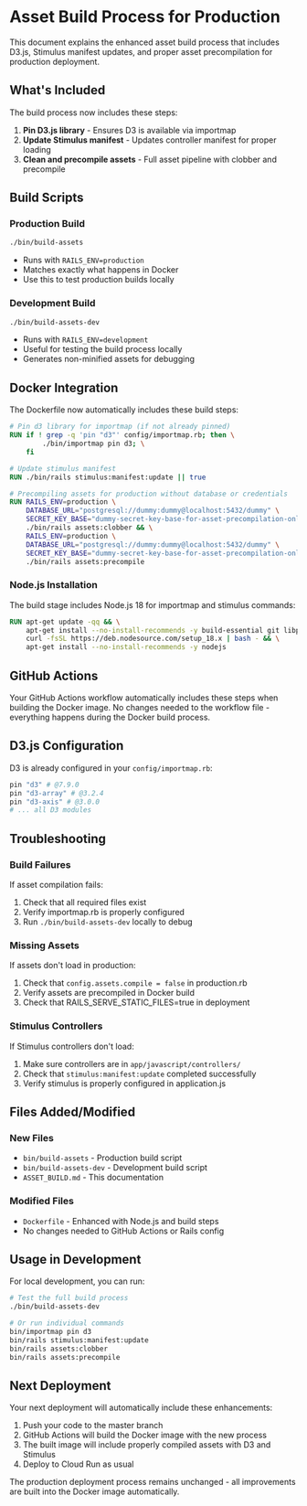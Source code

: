 # Asset Build Process for Production

This document explains the enhanced asset build process that includes D3.js, Stimulus manifest updates, and proper asset precompilation for production deployment.

## What's Included

The build process now includes these steps:
1. **Pin D3.js library** - Ensures D3 is available via importmap
2. **Update Stimulus manifest** - Updates controller manifest for proper loading
3. **Clean and precompile assets** - Full asset pipeline with clobber and precompile

## Build Scripts

### Production Build
```bash
./bin/build-assets
```
- Runs with `RAILS_ENV=production`
- Matches exactly what happens in Docker
- Use this to test production builds locally

### Development Build  
```bash
./bin/build-assets-dev
```
- Runs with `RAILS_ENV=development`
- Useful for testing the build process locally
- Generates non-minified assets for debugging

## Docker Integration

The Dockerfile now automatically includes these build steps:

```dockerfile
# Pin d3 library for importmap (if not already pinned)
RUN if ! grep -q 'pin "d3"' config/importmap.rb; then \
        ./bin/importmap pin d3; \
    fi

# Update stimulus manifest
RUN ./bin/rails stimulus:manifest:update || true

# Precompiling assets for production without database or credentials
RUN RAILS_ENV=production \
    DATABASE_URL="postgresql://dummy:dummy@localhost:5432/dummy" \
    SECRET_KEY_BASE="dummy-secret-key-base-for-asset-precompilation-only-not-for-production-use" \
    ./bin/rails assets:clobber && \
    RAILS_ENV=production \
    DATABASE_URL="postgresql://dummy:dummy@localhost:5432/dummy" \
    SECRET_KEY_BASE="dummy-secret-key-base-for-asset-precompilation-only-not-for-production-use" \
    ./bin/rails assets:precompile
```

### Node.js Installation

The build stage includes Node.js 18 for importmap and stimulus commands:

```dockerfile
RUN apt-get update -qq && \
    apt-get install --no-install-recommends -y build-essential git libpq-dev libvips pkg-config curl && \
    curl -fsSL https://deb.nodesource.com/setup_18.x | bash - && \
    apt-get install --no-install-recommends -y nodejs
```

## GitHub Actions

Your GitHub Actions workflow automatically includes these steps when building the Docker image. No changes needed to the workflow file - everything happens during the Docker build process.

## D3.js Configuration

D3 is already configured in your `config/importmap.rb`:

```ruby
pin "d3" # @7.9.0
pin "d3-array" # @3.2.4
pin "d3-axis" # @3.0.0
# ... all D3 modules
```

## Troubleshooting

### Build Failures
If asset compilation fails:
1. Check that all required files exist
2. Verify importmap.rb is properly configured  
3. Run `./bin/build-assets-dev` locally to debug

### Missing Assets
If assets don't load in production:
1. Check that `config.assets.compile = false` in production.rb
2. Verify assets are precompiled in Docker build
3. Check that RAILS_SERVE_STATIC_FILES=true in deployment

### Stimulus Controllers
If Stimulus controllers don't load:
1. Make sure controllers are in `app/javascript/controllers/`
2. Check that `stimulus:manifest:update` completed successfully
3. Verify stimulus is properly configured in application.js

## Files Added/Modified

### New Files
- `bin/build-assets` - Production build script
- `bin/build-assets-dev` - Development build script
- `ASSET_BUILD.md` - This documentation

### Modified Files
- `Dockerfile` - Enhanced with Node.js and build steps
- No changes needed to GitHub Actions or Rails config

## Usage in Development

For local development, you can run:
```bash
# Test the full build process
./bin/build-assets-dev

# Or run individual commands
bin/importmap pin d3
bin/rails stimulus:manifest:update
bin/rails assets:clobber
bin/rails assets:precompile
```

## Next Deployment

Your next deployment will automatically include these enhancements:
1. Push your code to the master branch
2. GitHub Actions will build the Docker image with the new process
3. The built image will include properly compiled assets with D3 and Stimulus
4. Deploy to Cloud Run as usual

The production deployment process remains unchanged - all improvements are built into the Docker image automatically.
